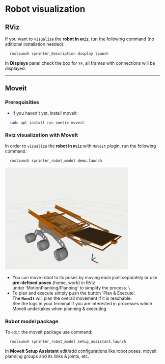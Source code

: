 # Robot visualization

## RViz

If you want to `visualize` the **robot in `RViz`**, run the following command (no aditional installation needed):

```bash
  roslaunch sprinter_description display.launch 
```
In **Displays** panel check the box for `TF`, all frames with connections will be displayed.

---

## Moveit 

### Prerequisities
- If you haven't yet, install moveit:
```bash
  sudo apt install ros-noetic-moveit
```

### Rviz visualization with MoveIt
In order to `visualize` the **robot in `RViz`** with `MoveIt` plugin, run the following command:

```bash
  roslaunch sprinter_robot_model demo.launch
```

<img src= "./doc/rviz_visualization.png" width=400>

- You can move robot to its poses by moving each joint separately or use **pre-defined poses** {home, work} in RViz \
  under 'MotionPlanning/Planning' to simplify the process. \
- To plan and execute simply push the button 'Plan & Execute'.\
  The **`MoveIt`** will plan the overall movement if it is reachable. \
  See the logs in your terminal if you are interested in processes which MoveIt undertakes when planning & executing.


### Robot model package
To `edit` the moveit package use command:
```bash
  roslaunch sprinter_robot_model setup_assistant.launch
```
In **Moveit Setup Assistant** edit/add configurations like robot poses, moveit planning groups and its links & joints, etc.
